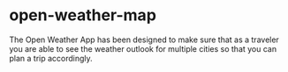 # open-weather-map
The Open Weather App has been designed to make sure that as a traveler you are able to see the weather outlook for multiple cities so that you can plan a trip accordingly.
